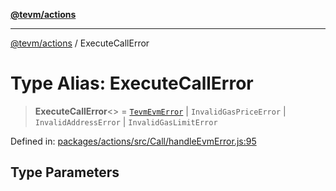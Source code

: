 [**@tevm/actions**](../README.md)

***

[@tevm/actions](../globals.md) / ExecuteCallError

# Type Alias: ExecuteCallError

> **ExecuteCallError**\<\> = [`TevmEvmError`](TevmEvmError.md) \| `InvalidGasPriceError` \| `InvalidAddressError` \| `InvalidGasLimitError`

Defined in: [packages/actions/src/Call/handleEvmError.js:95](https://github.com/evmts/tevm-monorepo/blob/main/packages/actions/src/Call/handleEvmError.js#L95)

## Type Parameters
